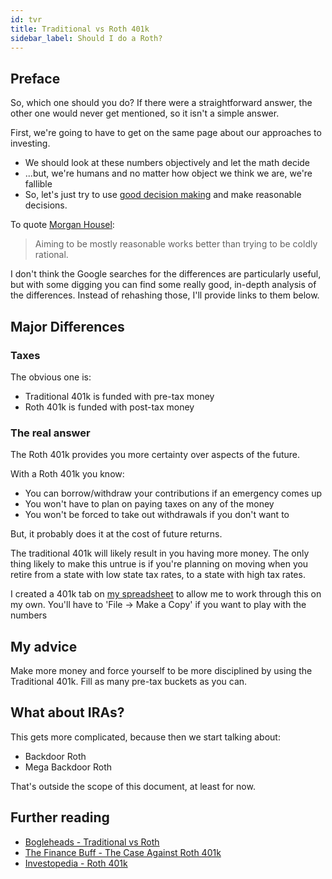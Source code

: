 ```yaml
---
id: tvr 
title: Traditional vs Roth 401k
sidebar_label: Should I do a Roth?
---
```


## Preface

So, which one should you do?  If there were a straightforward answer, the other one would never get mentioned, so it isn't a simple answer.  

First, we're going to have to get on the same page about our approaches to investing.
* We should look at these numbers objectively and let the math decide
* ...but, we're humans and no matter how object we think we are, we're fallible
* So, let's just try to use [good decision making](/Personal-Growth/decision-making) and make reasonable decisions.

To quote [Morgan Housel](https://twitter.com/morganhousel):

> Aiming to be mostly reasonable works better than trying to be coldly rational.

I don't think the Google searches for the differences are particularly useful, but with some digging you can find some really good, in-depth analysis of the differences.  Instead of rehashing those, I'll provide links to them below.

## Major Differences

### Taxes
The obvious one is:
* Traditional 401k is funded with pre-tax money
* Roth 401k is funded with post-tax money

### The real answer

The Roth 401k provides you more certainty over aspects of the future.

With a Roth 401k you know:
* You can borrow/withdraw your contributions if an emergency comes up
* You won't have to plan on paying taxes on any of the money
* You won't be forced to take out withdrawals if you don't want to

But, it probably does it at the cost of future returns.

The traditional 401k will likely result in you having more money.  The only thing likely to make this untrue is if you're planning on moving when you retire from a state with low state tax rates, to a state with high tax rates.

I created a 401k tab on [my spreadsheet](https://docs.google.com/spreadsheets/d/1y3HWSfN4bGt7S5OjlKtTXmiEOeoyn44JVXM31QebP1w/edit?usp=sharing) to allow me to work through this on my own.  You'll have to 'File -> Make a Copy' if you want to play with the numbers

## My advice
Make more money and force yourself to be more disciplined by using the Traditional 401k.  Fill as many pre-tax buckets as you can.

## What about IRAs?
This gets more complicated, because then we start talking about:
* Backdoor Roth
* Mega Backdoor Roth

That's outside the scope of this document, at least for now.

## Further reading
* [Bogleheads - Traditional vs Roth](https://www.bogleheads.org/wiki/Traditional_versus_Roth)
* [The Finance Buff - The Case Against Roth 401k](https://thefinancebuff.com/case-against-roth-401k.html)
* [Investopedia - Roth 401k](https://www.investopedia.com/terms/r/roth401k.asp)
